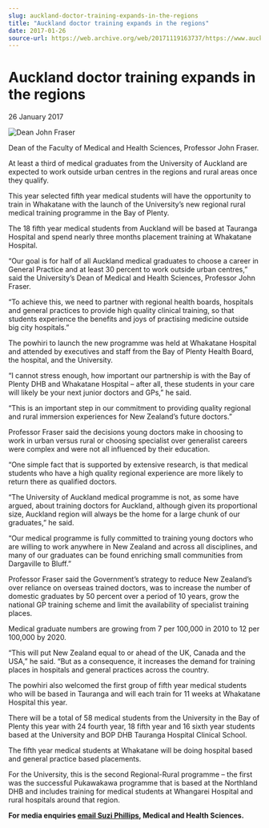 ```yaml
---
slug: auckland-doctor-training-expands-in-the-regions
title: "Auckland doctor training expands in the regions"
date: 2017-01-26
source-url: https://web.archive.org/web/20171119163737/https://www.auckland.ac.nz/en/about/news-events-and-notices/news/news-2017/01/auckland-doctor-training-expands-in-the-regions.html
---
```

Auckland doctor training expands in the regions
===============================================

26 January 2017

![Dean John Fraser](https://www.auckland.ac.nz/en/about/news-events-and-notices/news/news-2017/01/auckland-doctor-training-expands-in-the-regions/_jcr_content/par/textimage/image.img.jpg/1485393989080.jpg "Dean John Fraser")

Dean of the Faculty of Medical and Health Sciences, Professor John Fraser.

At least a third of medical graduates from the University of Auckland are expected to work outside urban centres in the regions and rural areas once they qualify.

This year selected fifth year medical students will have the opportunity to train in Whakatane with the launch of the University’s new regional rural medical training programme in the Bay of Plenty.

The 18 fifth year medical students from Auckland will be based at Tauranga Hospital and spend nearly three months placement training at Whakatane Hospital.

“Our goal is for half of all Auckland medical graduates to choose a career in General Practice and at least 30 percent to work outside urban centres,” said the University’s Dean of Medical and Health Sciences, Professor John Fraser.

“To achieve this, we need to partner with regional health boards, hospitals and general practices to provide high quality clinical training, so that students experience the benefits and joys of practising medicine outside big city hospitals.”

The powhiri to launch the new programme was held at Whakatane Hospital and attended by executives and staff from the Bay of Plenty Health Board, the hospital, and the University.

“I cannot stress enough, how important our partnership is with the Bay of Plenty DHB and Whakatane Hospital – after all, these students in your care will likely be your next junior doctors and GPs,” he said.

“This is an important step in our commitment to providing quality regional and rural immersion experiences for New Zealand’s future doctors.”

Professor Fraser said the decisions young doctors make in choosing to work in urban versus rural or choosing specialist over generalist careers were complex and were not all influenced by their education.

“One simple fact that is supported by extensive research, is that medical students who have a high quality regional experience are more likely to return there as qualified doctors.  

“The University of Auckland medical programme is not, as some have argued, about training doctors for Auckland, although given its proportional size, Auckland region will always be the home for a large chunk of our graduates,” he said.

“Our medical programme is fully committed to training young doctors who are willing to work anywhere in New Zealand and across all disciplines, and many of our graduates can be found enriching small communities from Dargaville to Bluff.”

Professor Fraser said the Government’s strategy to reduce New Zealand’s over reliance on overseas trained doctors, was to increase the number of domestic graduates by 50 percent over a period of 10 years, grow the national GP training scheme and limit the availability of specialist training places.

Medical graduate numbers are growing from 7 per 100,000 in 2010 to 12 per 100,000 by 2020.

“This will put New Zealand equal to or ahead of the UK, Canada and the USA,” he said. “But as a consequence, it increases the demand for training places in hospitals and general practices across the country.

The powhiri also welcomed the first group of fifth year medical students who will be based in Tauranga and will each train for 11 weeks at Whakatane Hospital this year.

There will be a total of 58 medical students from the University in the Bay of Plenty this year with 24 fourth year, 18 fifth year and 16 sixth year students based at the University and BOP DHB Tauranga Hospital Clinical School.

The fifth year medical students at Whakatane will be doing hospital based and general practice based placements.

For the University, this is the second Regional-Rural programme – the first was the successful Pukawakawa programme that is based at the Northland DHB and includes training for medical students at Whangarei Hospital and rural hospitals around that region.

**For media enquiries [email Suzi Phillips](mailto:s.phillips@auckland.ac.nz), Medical and Health Sciences.**